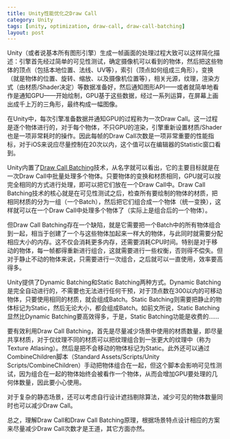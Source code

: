 ```yaml
---
title: Unity性能优化之Draw Call
category: Unity
tags: [unity, optimization, draw-call, draw-call-batching]
layout: post
---
```


Unity（或者说基本所有图形引擎）生成一帧画面的处理过程大致可以这样简化描述：引擎首先经过简单的可见性测试，确定摄像机可以看到的物体，然后把这些物体的顶点（包括本地位置、法线、UV等），索引（顶点如何组成三角形），变换（就是物体的位置、旋转、缩放、以及摄像机位置等），相关光源，纹理，渲染方式（由材质/Shader决定）等数据准备好，然后通知图形API——或者就简单地看作是通知GPU——开始绘制，GPU基于这些数据，经过一系列运算，在屏幕上画出成千上万的三角形，最终构成一幅图像。

在Unity中，每次引擎准备数据并通知GPU的过程称为一次Draw Call。这一过程是逐个物体进行的，对于每个物体，不只GPU的渲染，引擎重新设置材质/Shader也是一项非常耗时的操作。因此每帧的Draw Call次数是一项非常重要的性能指标，对于iOS来说应尽量控制在20次以内，这个值可以在编辑器的Statistic窗口看到。

Unity内置了[Draw Call Batching](http://unity3d.com/support/documentation/Manual/iphone-DrawCall-Batching.html)技术，从名字就可以看出，它的主要目标就是在一次Draw Call中批量处理多个物体。只要物体的变换和材质相同，GPU就可以按完全相同的方式进行处理，即可以把它们放在一个Draw Call中。Draw Call Batching技术的核心就是在可见性测试之后，检查所有要绘制的物体的材质，把相同材质的分为一组（一个Batch），然后把它们组合成一个物体（统一变换），这样就可以在一个Draw Call中处理多个物体了（实际上是组合后的一个物体）。

但Draw Call Batching存在一个缺陷，就是它需要把一个Batch中的所有物体组合到一起，相当于创建了一个与这些物体加起来一样大的物体，与此同时就需要分配相应大小的内存。这不仅会消耗更多内存，还需要消耗CPU时间。特别是对于移动的物体，每一帧都得重新进行组合，这就需要进行一些权衡，否则得不偿失。但对于静止不动的物体来说，只需要进行一次组合，之后就可以一直使用，效率要高得多。

Unity提供了Dynamic Batching和Static Batching两种方式。Dynamic Batching是完全自动进行的，不需要也无法进行任何干预，对于顶点数在300以内的可移动物体，只要使用相同的材质，就会组成Batch。Static Batching则需要把静止的物体标记为Static，然后无论大小，都会组成Batch。如前文所说，Static Batching显然比Dynamic Batching要高效得多，于是，Static Batching功能是收费的……

要有效利用Draw Call Batching，首先是尽量减少场景中使用的材质数量，即尽量共享材质，对于仅纹理不同的材质可以把纹理组合到一张更大的纹理中（称为Texture Atlasing）。然后是把不会移动的物体标记为Static。此外还可以通过CombineChildren脚本（Standard Assets/Scripts/Unity Scripts/CombineChildren）手动把物体组合在一起，但这个脚本会影响可见性测试，因为组合在一起的物体始终会被看作一个物体，从而会增加GPU要处理的几何体数量，因此要小心使用。

对于复杂的静态场景，还可以考虑自行设计遮挡剔除算法，减少可见的物体数量同时也可以减少Draw Call。

总之，理解Draw Call和Draw Call Batching原理，根据场景特点设计相应的方案来尽量减少Draw Call次数才是王道，其它方面亦然。

